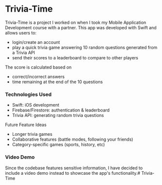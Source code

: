 # Trivia-Time
Trivia-Time is a project I worked on when I took my Mobile Application Development course with a partner. This app was developed with Swift and allows users to:
- login/create an account
- play a quick trivia game answering 10 random questions generated from a Trivia API
- send their scores to a leaderboard to compare to other players

The score is calculated based on
- correct/incorrect answers
- time remaining at the end of the 10 questions

### Technologies Used
- Swift: iOS development
- Firebase/Firestore: authentication & leaderboard
- Trivia API: generating random trivia questions

Future Feature Ideas
- Longer trivia games
- Collaborative features (battle modes, following your friends)
- Category-specific games (sports, history, etc)

### Video Demo
Since the codebase features sensitive information, I have decided to include a video demo instead to showcase the app's functionality.# Trivia-Time